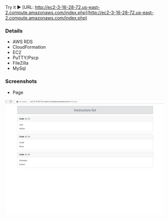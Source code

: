 Try it ▶️ [URL: http://ec2-3-16-28-72.us-east-2.compute.amazonaws.com/index.php](http://ec2-3-16-28-72.us-east-2.compute.amazonaws.com/index.php)
### Details
- AWS RDS
- CloudFormation
- EC2
- PuTTY/Pscp
- FileZilla
- MySql

### Screenshots

- Page

![Descripción de la imagen](/screenshots/page.png)
